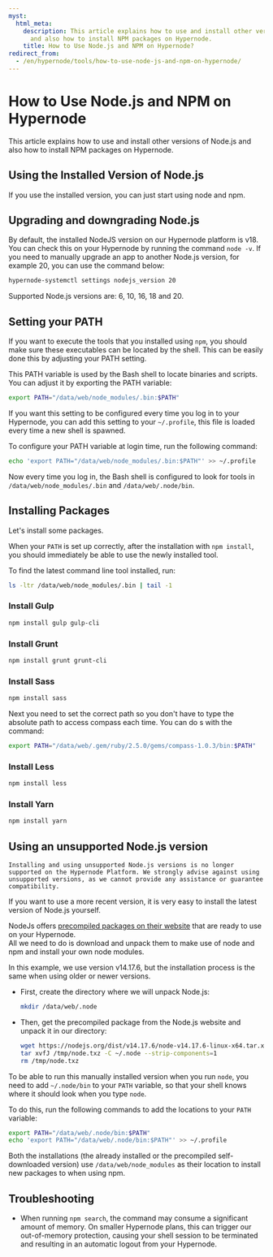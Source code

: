 ```yaml
---
myst:
  html_meta:
    description: This article explains how to use and install other versions of Node.js
      and also how to install NPM packages on Hypernode.
    title: How to Use Node.js and NPM on Hypernode?
redirect_from:
  - /en/hypernode/tools/how-to-use-node-js-and-npm-on-hypernode/
---
```


# How to Use Node.js and NPM on Hypernode

This article explains how to use and install other versions of Node.js and also how to install NPM packages on Hypernode.

## Using the Installed Version of Node.js

If you use the installed version, you can just start using node and npm.

## Upgrading and downgrading Node.js

By default, the installed NodeJS version on our Hypernode platform is v18. You can check this on your Hypernode by running the command `node -v`. If you need to manually upgrade an app to another Node.js version, for example 20, you can use the command below:

```bash
hypernode-systemctl settings nodejs_version 20
```

Supported Node.js versions are: 6, 10, 16, 18 and 20.

## Setting your PATH

If you want to execute the tools that you installed using `npm`, you should make sure these executables can be located by the shell. This can be easily done this by adjusting your PATH setting.

This PATH variable is used by the Bash shell to locate binaries and scripts. You can adjust it by exporting the PATH variable:

```bash
export PATH="/data/web/node_modules/.bin:$PATH"
```

If you want this setting to be configured every time you log in to your Hypernode, you can add this setting to your `~/.profile`, this file is loaded every time a new shell is spawned.

To configure your PATH variable at login time, run the following command:

```bash
echo 'export PATH="/data/web/node_modules/.bin:$PATH"' >> ~/.profile
```

Now every time you log in, the Bash shell is configured to look for tools in `/data/web/node_modules/.bin` and `/data/web/.node/bin`.

## Installing Packages

Let's install some packages.

When your `PATH` is set up correctly, after the installation with `npm install`, you should immediately be able to use the newly installed tool.

To find the latest command line tool installed, run:

```bash
ls -ltr /data/web/node_modules/.bin | tail -1
```

### Install Gulp

```bash
npm install gulp gulp-cli
```

### Install Grunt

```bash
npm install grunt grunt-cli
```

### Install Sass

```bash
npm install sass
```

Next you need to set the correct path so you don't have to type the absolute path to access compass each time. You can do s with the command:

```bash
export PATH="/data/web/.gem/ruby/2.5.0/gems/compass-1.0.3/bin:$PATH"
```

### Install Less

```bash
npm install less
```

### Install Yarn

```bash
npm install yarn
```

## Using an unsupported Node.js version

```{note}
Installing and using unsupported Node.js versions is no longer supported on the Hypernode Platform. We strongly advise against using unsupported versions, as we cannot provide any assistance or guarantee compatibility.
```

If you want to use a more recent version, it is very easy to install the latest version of Node.js yourself.

NodeJs offers [precompiled packages on their website](https://nodejs.org/en/) that are ready to use on your Hypernode.  
All we need to do is download and unpack them to make use of node and npm and install your own node modules.

In this example, we use version v14.17.6, but the installation process is the same when using older or newer versions.

- First, create the directory where we will unpack Node.js:
  ```bash
  mkdir /data/web/.node
  ```
- Then, get the precompiled package from the Node.js website and unpack it in our directory:
  ```bash
  wget https://nodejs.org/dist/v14.17.6/node-v14.17.6-linux-x64.tar.xz -O /tmp/node.txz
  tar xvfJ /tmp/node.txz -C ~/.node --strip-components=1
  rm /tmp/node.txz
  ```

To be able to run this manually installed version when you run `node`, you need to add `~/.node/bin` to your `PATH` variable, so that your shell knows where it should look when you type `node`.

To do this, run the following commands to add the locations to your `PATH` variable:

```bash
export PATH="/data/web/.node/bin:$PATH"
echo 'export PATH="/data/web/.node/bin:$PATH"' >> ~/.profile
```

Both the installations (the already installed or the precompiled self-downloaded version) use `/data/web/node_modules` as their location to install new packages to when using npm.

## Troubleshooting

- When running `npm search`, the command may consume a significant amount of memory. On smaller Hypernode plans, this can trigger our out-of-memory protection, causing your shell session to be terminated and resulting in an automatic logout from your Hypernode.
